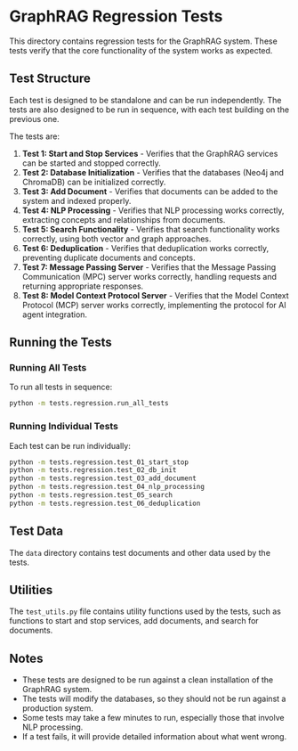 # GraphRAG Regression Tests

This directory contains regression tests for the GraphRAG system. These tests verify that the core functionality of the system works as expected.

## Test Structure

Each test is designed to be standalone and can be run independently. The tests are also designed to be run in sequence, with each test building on the previous one.

The tests are:

1. **Test 1: Start and Stop Services** - Verifies that the GraphRAG services can be started and stopped correctly.
2. **Test 2: Database Initialization** - Verifies that the databases (Neo4j and ChromaDB) can be initialized correctly.
3. **Test 3: Add Document** - Verifies that documents can be added to the system and indexed properly.
4. **Test 4: NLP Processing** - Verifies that NLP processing works correctly, extracting concepts and relationships from documents.
5. **Test 5: Search Functionality** - Verifies that search functionality works correctly, using both vector and graph approaches.
6. **Test 6: Deduplication** - Verifies that deduplication works correctly, preventing duplicate documents and concepts.
7. **Test 7: Message Passing Server** - Verifies that the Message Passing Communication (MPC) server works correctly, handling requests and returning appropriate responses.
8. **Test 8: Model Context Protocol Server** - Verifies that the Model Context Protocol (MCP) server works correctly, implementing the protocol for AI agent integration.

## Running the Tests

### Running All Tests

To run all tests in sequence:

```bash
python -m tests.regression.run_all_tests
```

### Running Individual Tests

Each test can be run individually:

```bash
python -m tests.regression.test_01_start_stop
python -m tests.regression.test_02_db_init
python -m tests.regression.test_03_add_document
python -m tests.regression.test_04_nlp_processing
python -m tests.regression.test_05_search
python -m tests.regression.test_06_deduplication
```

## Test Data

The `data` directory contains test documents and other data used by the tests.

## Utilities

The `test_utils.py` file contains utility functions used by the tests, such as functions to start and stop services, add documents, and search for documents.

## Notes

- These tests are designed to be run against a clean installation of the GraphRAG system.
- The tests will modify the databases, so they should not be run against a production system.
- Some tests may take a few minutes to run, especially those that involve NLP processing.
- If a test fails, it will provide detailed information about what went wrong.